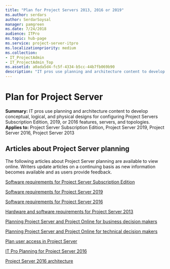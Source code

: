 ```yaml
---
title: "Plan for Project Servers 2013, 2016 or 2019"
ms.author: serdars
author: SerdarSoysal
manager: pamgreen
ms.date: 7/24/2018
audience: ITPro
ms.topic: hub-page
ms.service: project-server-itpro
ms.localizationpriority: medium
ms.collection:
- IT_ProjectAdmin
- IT_ProjectAdmin_Top
ms.assetid: a0ada5d4-fc5f-4334-b5cc-44b7fb069b90
description: "IT pros use planning and architecture content to develop conceptual, logical, and physical designs for configuring Project Servers 2016 or 2019 features, servers, and topologies."
---
```


# Plan for Project Server
 
 **Summary:** IT pros use planning and architecture content to develop conceptual, logical, and physical designs for configuring Project Servers Subscription Edition, 2019, or 2016 features, servers, and topologies.<br/>
**Applies to:** Project Server Subscription Edition, Project Server 2019, Project Server 2016, Project Server 2013
  
##  Articles about Project Server planning

The following articles about Project Server planning are available to view online. Writers update articles on a continuing basis as new information becomes available and as users provide feedback.

[Software requirements for Project Server Subscription Edition](software-requirements-project-server-subscription-edition.md)

[Software requirements for Project Server 2019](software-requirements-for-project-server-2019.md)

[Software requirements for Project Server 2016](software-requirements-for-project-server-2016.md)

[Hardware and software requirements for Project Server 2013](hardware-and-software-requirements-for-project-server-2013.md)
  
[Planning Project Server and Project Online for business decision makers](planning-project-server-and-project-online-for-business-decision-makers.md)
  
[Planning Project Server and Project Online for technical decision makers](planning-project-server-and-project-online-for-technical-decision-makers.md)
  
[Plan user access in Project Server](plan-user-access-in-project-server.md)
  
[IT Pro Planning for Project Server 2016](it-pro-planning-for-project-server-2016.md)
  
[Project Server 2016 architecture](project-server-2016-architecture.md)
